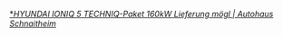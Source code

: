 [**HYUNDAI IONIQ 5 TECHNIQ-Paket 160kW *Lieferung mögl | Autohaus Schnaitheim**](https://www.autos-erleben.de/fahrzeuge/hyundai/ioniq-5/hyundai-ioniq-5-techniq-paket-160kw-lieferung-moegl-v21312_11/)